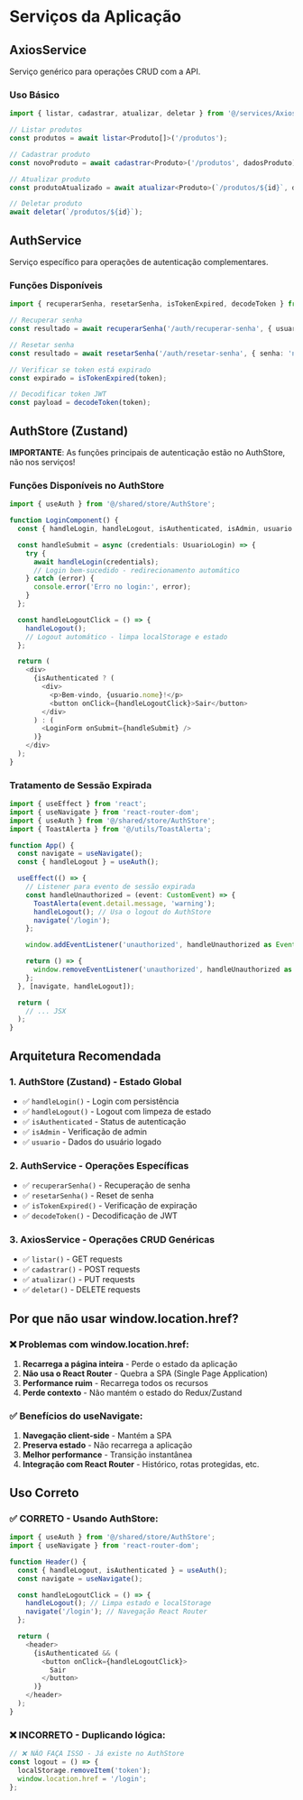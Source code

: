 # Serviços da Aplicação

## AxiosService

Serviço genérico para operações CRUD com a API.

### Uso Básico

```typescript
import { listar, cadastrar, atualizar, deletar } from '@/services/AxiosService';

// Listar produtos
const produtos = await listar<Produto[]>('/produtos');

// Cadastrar produto
const novoProduto = await cadastrar<Produto>('/produtos', dadosProduto);

// Atualizar produto
const produtoAtualizado = await atualizar<Produto>(`/produtos/${id}`, dadosProduto);

// Deletar produto
await deletar(`/produtos/${id}`);
```

## AuthService

Serviço específico para operações de autenticação complementares.

### Funções Disponíveis

```typescript
import { recuperarSenha, resetarSenha, isTokenExpired, decodeToken } from '@/services/AuthService';

// Recuperar senha
const resultado = await recuperarSenha('/auth/recuperar-senha', { usuario: 'email@exemplo.com' });

// Resetar senha
const resultado = await resetarSenha('/auth/resetar-senha', { senha: 'novaSenha', token: 'tokenReset' });

// Verificar se token está expirado
const expirado = isTokenExpired(token);

// Decodificar token JWT
const payload = decodeToken(token);
```

## AuthStore (Zustand)

**IMPORTANTE**: As funções principais de autenticação estão no AuthStore, não nos serviços!

### Funções Disponíveis no AuthStore

```typescript
import { useAuth } from '@/shared/store/AuthStore';

function LoginComponent() {
  const { handleLogin, handleLogout, isAuthenticated, isAdmin, usuario } = useAuth();

  const handleSubmit = async (credentials: UsuarioLogin) => {
    try {
      await handleLogin(credentials);
      // Login bem-sucedido - redirecionamento automático
    } catch (error) {
      console.error('Erro no login:', error);
    }
  };

  const handleLogoutClick = () => {
    handleLogout();
    // Logout automático - limpa localStorage e estado
  };

  return (
    <div>
      {isAuthenticated ? (
        <div>
          <p>Bem-vindo, {usuario.nome}!</p>
          <button onClick={handleLogoutClick}>Sair</button>
        </div>
      ) : (
        <LoginForm onSubmit={handleSubmit} />
      )}
    </div>
  );
}
```

### Tratamento de Sessão Expirada

```typescript
import { useEffect } from 'react';
import { useNavigate } from 'react-router-dom';
import { useAuth } from '@/shared/store/AuthStore';
import { ToastAlerta } from '@/utils/ToastAlerta';

function App() {
  const navigate = useNavigate();
  const { handleLogout } = useAuth();

  useEffect(() => {
    // Listener para evento de sessão expirada
    const handleUnauthorized = (event: CustomEvent) => {
      ToastAlerta(event.detail.message, 'warning');
      handleLogout(); // Usa o logout do AuthStore
      navigate('/login');
    };

    window.addEventListener('unauthorized', handleUnauthorized as EventListener);

    return () => {
      window.removeEventListener('unauthorized', handleUnauthorized as EventListener);
    };
  }, [navigate, handleLogout]);

  return (
    // ... JSX
  );
}
```

## Arquitetura Recomendada

### 1. AuthStore (Zustand) - Estado Global
- ✅ `handleLogin()` - Login com persistência
- ✅ `handleLogout()` - Logout com limpeza de estado
- ✅ `isAuthenticated` - Status de autenticação
- ✅ `isAdmin` - Verificação de admin
- ✅ `usuario` - Dados do usuário logado

### 2. AuthService - Operações Específicas
- ✅ `recuperarSenha()` - Recuperação de senha
- ✅ `resetarSenha()` - Reset de senha
- ✅ `isTokenExpired()` - Verificação de expiração
- ✅ `decodeToken()` - Decodificação de JWT

### 3. AxiosService - Operações CRUD Genéricas
- ✅ `listar()` - GET requests
- ✅ `cadastrar()` - POST requests
- ✅ `atualizar()` - PUT requests
- ✅ `deletar()` - DELETE requests

## Por que não usar window.location.href?

### ❌ Problemas com window.location.href:

1. **Recarrega a página inteira** - Perde o estado da aplicação
2. **Não usa o React Router** - Quebra a SPA (Single Page Application)
3. **Performance ruim** - Recarrega todos os recursos
4. **Perde contexto** - Não mantém o estado do Redux/Zustand

### ✅ Benefícios do useNavigate:

1. **Navegação client-side** - Mantém a SPA
2. **Preserva estado** - Não recarrega a aplicação
3. **Melhor performance** - Transição instantânea
4. **Integração com React Router** - Histórico, rotas protegidas, etc.

## Uso Correto

### ✅ CORRETO - Usando AuthStore:

```typescript
import { useAuth } from '@/shared/store/AuthStore';
import { useNavigate } from 'react-router-dom';

function Header() {
  const { handleLogout, isAuthenticated } = useAuth();
  const navigate = useNavigate();

  const handleLogoutClick = () => {
    handleLogout(); // Limpa estado e localStorage
    navigate('/login'); // Navegação React Router
  };

  return (
    <header>
      {isAuthenticated && (
        <button onClick={handleLogoutClick}>
          Sair
        </button>
      )}
    </header>
  );
}
```

### ❌ INCORRETO - Duplicando lógica:

```typescript
// ❌ NÃO FAÇA ISSO - Já existe no AuthStore
const logout = () => {
  localStorage.removeItem('token');
  window.location.href = '/login';
};
``` 